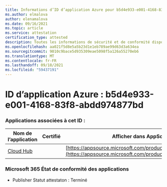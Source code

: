 ```yaml
---
title: Informations d’ID d’application Azure pour b5d4e933-e001-4168-83f8-abdd974877bd
ms.author: elmalova
author: elenamalova
ms.date: 09/16/2021
ms.topic: article
ms.service: attestation
certification_type: attested
description: Toutes les informations de sécurité et de conformité disponibles pour b5d4e933-e001-4168-83f8-abdd974877bd.
ms.openlocfilehash: aa021f5d8e5a5b23d1e1eb789ae99d63d3a634ea
ms.sourcegitcommit: 9010c9bace5d935309eae5098f5a126a55270eb6
ms.translationtype: MT
ms.contentlocale: fr-FR
ms.lasthandoff: 09/18/2021
ms.locfileid: "59437191"
---
```

# <a name="azure-app-id-b5d4e933-e001-4168-83f8-abdd974877bd"></a>ID d’application Azure : b5d4e933-e001-4168-83f8-abdd974877bd


### <a name="apps-associated-with-this-id"></a>Applications associées à cet ID :
| **Nom de l’application** | **Certifié** | **Afficher dans AppSource** |
|--------------|---------------|-----------------------|
| [Cloud Hub](https://docs.microsoft.com/microsoft-365-app-certification/forward/WA200003034) |  | [https://appsource.microsoft.com/product/office/WA200003034](https://appsource.microsoft.com/product/office/WA200003034) |

### <a name="microsoft-365-app-compliance-status"></a>Microsoft 365 État de conformité des applications
- Publisher Statut attestaton : Terminé
